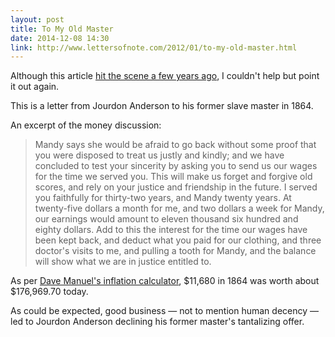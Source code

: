 ```yaml
---
layout: post
title: To My Old Master
date: 2014-12-08 14:30
link: http://www.lettersofnote.com/2012/01/to-my-old-master.html
---
```


Although this article [hit the scene a few years ago](http://kottke.org/12/02/what-happened-to-the-former-slave-that-wrote-his-old-master), I couldn't help but point it out again. 

This is a letter from Jourdon Anderson to his former slave master in 1864. 

An excerpt of the money discussion:

> Mandy says she would be afraid to go back without some proof that you were disposed to treat us justly and kindly; and we have concluded to test your sincerity by asking you to send us our wages for the time we served you. This will make us forget and forgive old scores, and rely on your justice and friendship in the future. I served you faithfully for thirty-two years, and Mandy twenty years. At twenty-five dollars a month for me, and two dollars a week for Mandy, our earnings would amount to eleven thousand six hundred and eighty dollars. Add to this the interest for the time our wages have been kept back, and deduct what you paid for our clothing, and three doctor's visits to me, and pulling a tooth for Mandy, and the balance will show what we are in justice entitled to.

As per [Dave Manuel's inflation calculator](http://www.davemanuel.com/inflation-calculator.php), $11,680 in 1864 was worth about $176,969.70 today. 

As could be expected, good business — not to mention human decency — led to Jourdon Anderson declining his former master's tantalizing offer. 